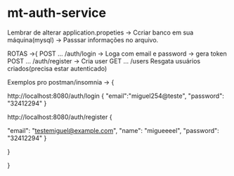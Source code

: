 # mt-auth-service


Lembrar de alterar application.propeties -> Ccriar banco em sua máquina(mysql) -> Passsar informações no arquivo.




ROTAS ->{
POST ... /auth/login -> Loga com email e password -> gera token
POST ... /auth/register -> Cria user
GET ... /users Resgata usuários criados(precisa estar autenticado)



Exemplos pro postman/insomnia -> {


http://localhost:8080/auth/login
{
  "email":"miguel254@teste",
  "password": "32412294"
}

http://localhost:8080/auth/register
{
  
  "email": "testemiguel@example.com",
  "name": "migueeeel",
  "password": "32412294"
}

}

}

